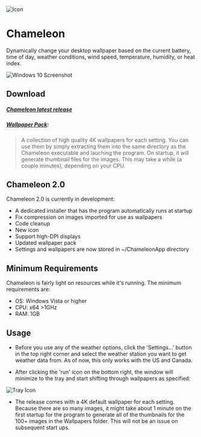 ![Icon](https://raw.githubusercontent.com/ianmartinez/Chameleon/master/Icons/Chameleon-128x128.png)
# Chameleon
Dynamically change your desktop wallpaper based on the current battery, time of day, weather conditions, wind speed, temperature, humidity, or heat index. 

![Windows 10 Screenshot](https://github.com/ianmartinez/Chameleon/raw/master/Screenshots/Windows%2010.jpg)       
   
## Download
##### [Chameleon latest release](https://github.com/ianmartinez/Chameleon/raw/master/Release/Chameleon.exe)
##### [Wallpaper Pack](https://minhaskamal.github.io/DownGit/#/home?url=https://github.com/ianmartinez/Chameleon/tree/master/Chameleon/Wallpapers):
> A collection of high quality 4K wallpapers for each setting.  You can use them by simply extracting them into the same directory as the Chameleon executable and lauching the program. On startup, it will generate thumbnail files for the images. This may take a while (a couple minutes), depending on your CPU. 

## Chameleon 2.0   
Chameleon 2.0 is currently in development:
- A dedicated installer that has the program automatically runs at startup
- Fix compression on images imported for use as wallpapers
- Code cleanup
- New icon
- Support high-DPI displays
- Updated wallpaper pack
- Settings and wallpapers are now stored in ~/ChameleonApp directory

## Minimum Requirements
Chameleon is fairly light on resources while it's running. The minimum requirements are:
- OS: Windows Vista or higher             
- CPU: x64 >1GHz          
- RAM: 1GB       
             
## Usage
- Before you use any of the weather options, click the 'Settings...' button in the top right corner and select the weather station you want to get weather data from. As of now, this only works with the US and Canada. 

- After clicking the 'run' icon on the bottom right, the window will minimize to the tray and start shifting through wallpapers as specified:

![Tray Icon](https://github.com/ianmartinez/Chameleon/raw/master/Screenshots/Tray.jpg)

- The release comes with a 4K default wallpaper for each setting. Because there are so many images, it might take about 1 minute on the first startup for the program to generate all of the thumbnails for the 100+ images in the Wallpapers folder. This will not be an issue on subsequent start ups.


